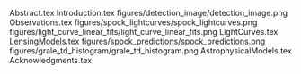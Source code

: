 Abstract.tex
Introduction.tex
figures/detection_image/detection_image.png
Observations.tex
figures/spock_lightcurves/spock_lightcurves.png
figures/light_curve_linear_fits/light_curve_linear_fits.png
LightCurves.tex
LensingModels.tex
figures/spock_predictions/spock_predictions.png
figures/grale_td_histogram/grale_td_histogram.png
AstrophysicalModels.tex
Acknowledgments.tex

  